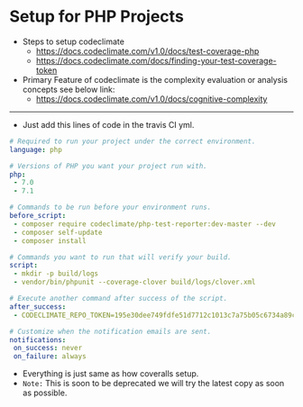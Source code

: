 # Setup for PHP Projects

* Steps to setup codeclimate
    - https://docs.codeclimate.com/v1.0/docs/test-coverage-php
    - https://docs.codeclimate.com/docs/finding-your-test-coverage-token
* Primary Feature of codeclimate is the complexity evaluation or analysis concepts see below link:
    - https://docs.codeclimate.com/v1.0/docs/cognitive-complexity
---
* Just add this lines of code in the travis CI yml.
 ```yml
# Required to run your project under the correct environment.
language: php

# Versions of PHP you want your project run with.
php:
  - 7.0
  - 7.1

# Commands to be run before your environment runs.
before_script:
  - composer require codeclimate/php-test-reporter:dev-master --dev
  - composer self-update
  - composer install

# Commands you want to run that will verify your build.
script: 
  - mkdir -p build/logs
  - vendor/bin/phpunit --coverage-clover build/logs/clover.xml

# Execute another command after success of the script.
after_success:
  - CODECLIMATE_REPO_TOKEN=195e30dee749fdfe51d7712c1013c7a75b05c6734a89c42fd4bc0a5f787e389f (You can get this in your codeclimate repo setting) vendor/bin/test-reporter

# Customize when the notification emails are sent.
notifications:
  on_success: never
  on_failure: always
```
* Everything is just same as how coveralls setup.
* ```Note:``` This is soon to be deprecated we will try the latest copy as soon as possible.